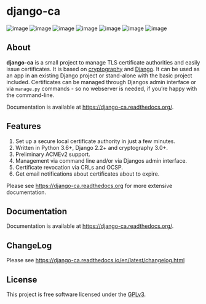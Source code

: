 # django-ca

![image](https://github.com/mathiasertl/django-ca/workflows/Tests/badge.svg)
![image](https://github.com/mathiasertl/django-ca/workflows/Code%20quality/badge.svg)
![image](https://img.shields.io/pypi/v/django-ca.svg)
![image](https://img.shields.io/pypi/dm/django-ca.svg)
![image](https://img.shields.io/pypi/pyversions/django-ca.svg)
![image](https://img.shields.io/pypi/status/django-ca.svg)
![image](https://img.shields.io/github/license/mathiasertl/django-ca)

## About

**django-ca** is a small project to manage TLS certificate authorities and easily issue
certificates.  It is based on [cryptography](https://cryptography.io/) and
[Django](https://www.djangoproject.com/>). It can be used as an app in an existing Django project
or stand-alone with the basic project included.  Certificates can be managed through Djangos admin
interface or via `manage.py` commands - so no webserver is needed, if you’re happy with the
command-line.

Documentation is available at https://django-ca.readthedocs.org/.

## Features

1. Set up a secure local certificate authority in just a few minutes.
2. Written in Python 3.6+, Django 2.2+ and cryptography 3.0+.
3. Preliminary ACMEv2 support.
3. Management via command line and/or via Djangos admin interface.
4. Certificate revocation via CRLs and OCSP.
5. Get email notifications about certificates about to expire.

Please see https://django-ca.readthedocs.org for more extensive documentation.

## Documentation

Documentation is available at https://django-ca.readthedocs.org/.

## ChangeLog

Please see https://django-ca.readthedocs.io/en/latest/changelog.html

## License

This project is free software licensed under the [GPLv3](https://www.gnu.org/licenses/gpl.txt).
